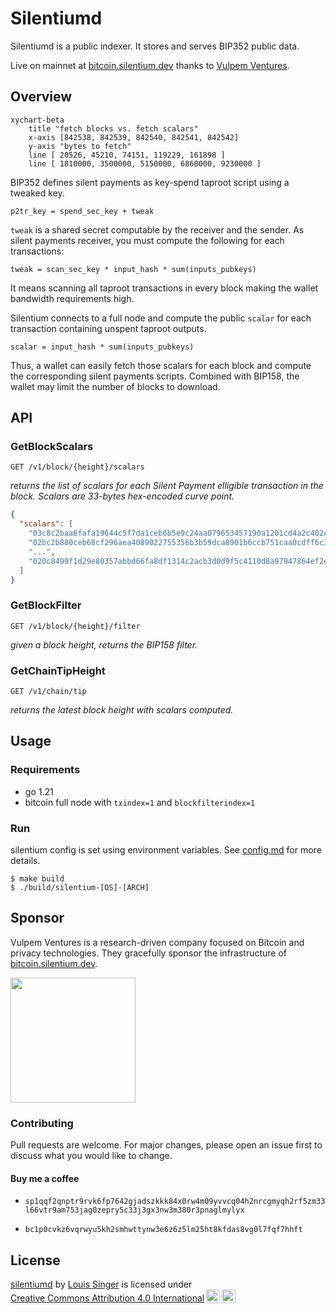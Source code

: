 # Silentiumd

Silentiumd is a public indexer. It stores and serves BIP352 public data.

Live on mainnet at [bitcoin.silentium.dev](https://bitcoin.silentium.dev/v1/info) thanks to [Vulpem Ventures](https://vulpem.com/).

## Overview

```mermaid
xychart-beta
    title "fetch blocks vs. fetch scalars"
    x-axis [842538, 842539, 842540, 842541, 842542]
    y-axis "bytes to fetch" 
    line [ 20526, 45210, 74151, 119229, 161898 ]
    line [ 1810000, 3500000, 5150000, 6860000, 9230000 ]
```

BIP352 defines silent payments as key-spend taproot script using a tweaked key.
```
p2tr_key = spend_sec_key + tweak
```

`tweak` is a shared secret computable by the receiver and the sender. As silent payments receiver, you must compute the following for each transactions:

```
tweak = scan_sec_key * input_hash * sum(inputs_pubkeys)
```

It means scanning all taproot transactions in every block making the wallet bandwidth requirements high. 

Silentium connects to a full node and compute the public `scalar` for each transaction containing unspent taproot outputs.

```
scalar = input_hash * sum(inputs_pubkeys)
```

 Thus, a wallet can easily fetch those scalars for each block and compute the corresponding silent payments scripts. Combined with BIP158, the wallet may limit the number of blocks to download.

## API

### GetBlockScalars 

`GET /v1/block/{height}/scalars`

*returns the list of scalars for each Silent Payment elligible transaction in the block. Scalars are 33-bytes hex-encoded curve point.*

```json
{
  "scalars": [
    "03c8c2baa6fafa19644c5f7da1ceb6b5e9c24aa079653457190a1201cd4a2c402c",
    "02bc2b880ceb68cf296aea4089022755356b3b59dca8901b6ccb751caa0cdff6c3",
    "...",
    "020c8499f1d29e80357abbd66fa8df1314c2acb3d0d9f5c4110d8a97947864ef2e"
  ]
}
```

### GetBlockFilter

`GET /v1/block/{height}/filter`

*given a block height, returns the BIP158 filter.*

### GetChainTipHeight

`GET /v1/chain/tip`

*returns the latest block height with scalars computed.*

 ## Usage

 ### Requirements

 * go 1.21
 * bitcoin full node with `txindex=1` and `blockfilterindex=1`

### Run

silentium config is set using environment variables. See [config.md](config.md) for more details.

```
$ make build
$ ./build/silentium-[OS]-[ARCH]
```

## Sponsor

Vulpem Ventures is a research-driven company focused on Bitcoin and privacy technologies. They gracefully sponsor the infrastructure of [bitcoin.silentium.dev](https://bitcoin.silentium.dev/v1/chain/tip).

<a href="https://vulpem.com" target="_blank">
    <img src="https://vulpem.com/logo_horizontal_100.29bae319.svg" width=200>
</a>

### Contributing

Pull requests are welcome. For major changes, please open an issue first to discuss what you would like to change.

#### Buy me a coffee

* `sp1qqf2qnptr9rvk6fp7642gjadszkkk84x0rw4m09yvvcq04h2nrcgmyqh2rf5zm33l66vtr9am753jag0zepry5c33j3gx3nw3m380r3pnaglmylyx`

* `bc1p0cvkz6vqrwyu5kh2smhwttynw3e6z6z5lm25ht8kfdas8vg0l7fqf7hhft`





## License

<p xmlns:cc="http://creativecommons.org/ns#" xmlns:dct="http://purl.org/dc/terms/"><a property="dct:title" rel="cc:attributionURL" href="https://github.com/louisinger/silentiumd">silentiumd</a> by <a rel="cc:attributionURL dct:creator" property="cc:attributionName" href="https://github.com/louisinger">Louis Singer</a> is licensed under <a href="https://creativecommons.org/licenses/by/4.0/?ref=chooser-v1" target="_blank" rel="license noopener noreferrer" style="display:inline-block;">Creative Commons Attribution 4.0 International<img style="height:22px!important;margin-left:3px;vertical-align:text-bottom;" src="https://mirrors.creativecommons.org/presskit/icons/cc.svg?ref=chooser-v1" alt=""><img style="height:22px!important;margin-left:3px;vertical-align:text-bottom;" src="https://mirrors.creativecommons.org/presskit/icons/by.svg?ref=chooser-v1" alt=""></a></p>

